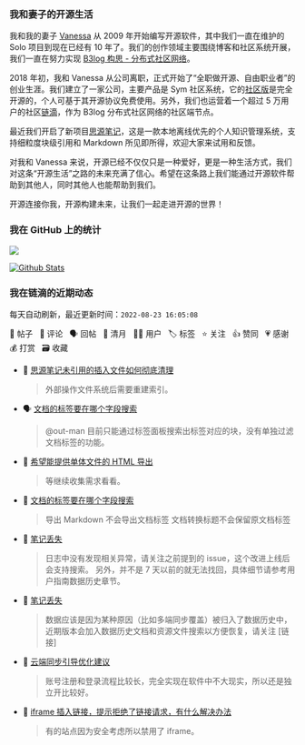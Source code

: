 ### 我和妻子的开源生活

我和我的妻子 [Vanessa](https://github.com/Vanessa219) 从 2009 年开始编写开源软件，其中我们一直在维护的 Solo 项目到现在已经有 10 年了。我们的创作领域主要围绕博客和社区系统开展，我们一直在努力实现 [B3log 构思 - 分布式社区网络](https://ld246.com/article/1546941897596)。

2018 年初，我和 Vanessa 从公司离职，正式开始了“全职做开源、自由职业者”的创业生涯。我们建立了一家公司，主要产品是 Sym 社区系统，它的[社区版](https://github.com/88250/symphony)是完全开源的，个人可基于其开源协议免费使用。另外，我们也运营着一个超过 5 万用户的社区[链滴](https://ld246.com)，作为 B3log 分布式社区网络的社区端节点。

最近我们开启了新项目[思源笔记](https://github.com/siyuan-note/siyuan)，这是一款本地离线优先的个人知识管理系统，支持细粒度块级引用和 Markdown 所见即所得，欢迎大家来试用和反馈。

对我和 Vanessa 来说，开源已经不仅仅只是一种爱好，更是一种生活方式，我们对这条“开源生活”之路的未来充满了信心。希望在这条路上我们能通过开源软件帮助到其他人，同时其他人也能帮助到我们。

开源连接你我，开源构建未来，让我们一起走进开源的世界！

### 我在 GitHub 上的统计

<a title="Hits" target="_blank" href="https://github.com/88250/88250"><img src="https://hits.b3log.org/88250/88250.svg"></a>

[![Github Stats](https://github-readme-stats.vercel.app/api?username=88250&theme=tokyonight&show_icons=true)](https://github.com/88250)

<!--events start -->

### 我在链滴的近期动态

每天自动刷新，最近更新时间：`2022-08-23 16:05:08`

📝 帖子 &nbsp; 💬 评论 &nbsp; 🗣 回帖 &nbsp; 🌙 清月 &nbsp; 👨‍💻 用户 &nbsp; 🏷️ 标签 &nbsp; ⭐️ 关注 &nbsp; 👍 赞同 &nbsp; 💗 感谢 &nbsp; 💰 打赏 &nbsp; 🗃 收藏

* 💬 [思源笔记未引用的插入文件如何彻底清理](https://ld246.com/article/1661235961989/comment/1661238934335#comments)

  > 外部操作文件系统后需要重建索引。
* 🗣 [文档的标签要在哪个字段搜索](https://ld246.com/article/1661223697870/comment/1661225738738#comments)

  > @out-man 目前只能通过标签面板搜索出标签对应的块，没有单独过滤文档标签的功能。
* 💬 [希望能提供单体文件的 HTML 导出](https://ld246.com/article/1661183114654/comment/1661227185178#comments)

  > 等继续收集需求看看。
* 💬 [文档的标签要在哪个字段搜索](https://ld246.com/article/1661223697870/comment/1661225738738#comments)

  > 导出 Markdown 不会导出文档标签 文档转换标题不会保留原文档标签
* 💬 [笔记丢失](https://ld246.com/article/1661171325626/comment/1661217733567#comments)

  > 日志中没有发现相关异常，请关注之前提到的 issue，这个改进上线后会支持搜索。 另外，并不是 7 天以前的就无法找回，具体细节请参考用户指南数据历史章节。
* 💬 [笔记丢失](https://ld246.com/article/1661171325626/comment/1661216483728#comments)

  > 数据应该是因为某种原因（比如多端同步覆盖）被归入了数据历史中，近期版本会加入数据历史文档和资源文件搜索以方便恢复，请关注 [链接]
* 💬 [云端同步引导优化建议](https://ld246.com/article/1661141781019/comment/1661216158313#comments)

  > 账号注册和登录流程比较长，完全实现在软件中不大现实，所以还是独立开比较好。
* 💬 [iframe 插入链接，提示拒绝了链接请求，有什么解决办法](https://ld246.com/article/1661197609587/comment/1661215685058#comments)

  > 有的站点因为安全考虑所以禁用了 iframe。


<!--events end -->
